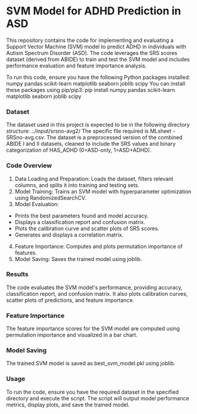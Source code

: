 # **SVM Model for ADHD Prediction in ASD**

This repository contains the code for implementing and evaluating a Support Vector Machine (SVM) model to predict ADHD in individuals with Autism Spectrum Disorder (ASD). The code leverages the SRS scores dataset (derived from ABIDE) to train and test the SVM model and includes performance evaluation and feature importance analysis.<br>

To run this code, ensure you have the following Python packages installed:
numpy
pandas
scikit-learn
matplotlib
seaborn
joblib
scipy
You can install these packages using pip/pip3: pip install numpy pandas scikit-learn matplotlib seaborn joblib scipy


### **Dataset**

The dataset used in this project is expected to be in the following directory structure: ../input/srsno-avg2/
The specific file required is MLsheet - SRSno-avg.csv. The dataset is a preprocessed version of the combined ABIDE I and II datasets, cleaned to include the SRS values and binary categorization of HAS_ADHD (0=ASD-only, 1=ASD+ADHD).


### **Code Overview**

1. Data Loading and Preparation: Loads the dataset, filters relevant columns, and splits it into training and testing sets.
2. Model Training: Trains an SVM model with hyperparameter optimization using RandomizedSearchCV.
3. Model Evaluation:
  - Prints the best parameters found and model accuracy.
  - Displays a classification report and confusion matrix.
  - Plots the calibration curve and scatter plots of SRS scores.
  - Generates and displays a correlation matrix.
4. Feature Importance: Computes and plots permutation importance of features.
5. Model Saving: Saves the trained model using joblib.


### **Results**

The code evaluates the SVM model's performance, providing accuracy, classification report, and confusion matrix. It also plots calibration curves, scatter plots of predictions, and feature importance.


### **Feature Importance**

The feature importance scores for the SVM model are computed using permutation importance and visualized in a bar chart.


### **Model Saving**

The trained SVM model is saved as best_svm_model.pkl using joblib.


### **Usage**

To run the code, ensure you have the required dataset in the specified directory and execute the script. The script will output model performance metrics, display plots, and save the trained model.
